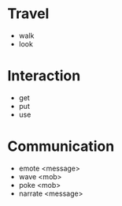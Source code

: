
# **Travel**
* walk
* look

# **Interaction**
* get
* put
* use

# Communication
* emote \<message>
* wave \<mob>
* poke \<mob>
* narrate \<message>
